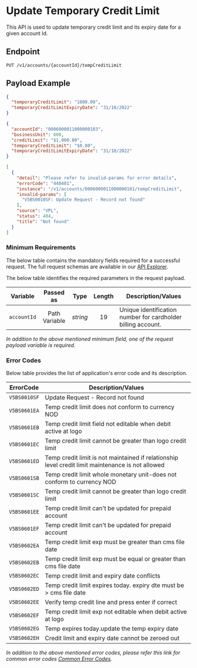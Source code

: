 # Update Temporary Credit Limit

This API is used to update temporary credit limit and its expiry date for a given account Id.

## Endpoint

`PUT /v1/accounts/{accountId}/tempCreditLimit`

## Payload Example

<!--
type: tab
titles: Request, Response, Error
-->

```json
{
  "temporaryCreditLimit": "1000.00",
  "temporaryCreditLimitExpiryDate": "31/10/2022"
}
```

<!--
type: tab
-->

```json
{
  "accountId": "0006000011000000103",
  "businessUnit": 600,
  "creditLimit": "$1,000.00",
  "temporaryCreditLimit": "$0.00",
  "temporaryCreditLimitExpiryDate": "31/10/2022"
}
```

<!--
type: tab
-->

```json
[
  {
    "detail": "Please refer to invalid-params for error details",
    "errorCode": "440401",
    "instance": "/v1/accounts/0006000011000000101/tempCreditLimit",
    "invalid-params": [
      "V5BS0010SF: Update Request - Record not found"
    ],
    "source": "VPL",
    "status": 404,
    "title": "Not found"
  }
]
```

<!-- type: tab-end -->

### Minimum Requirements

The below table contains the mandatory fields required for a successful request. The full request schemas are available in our [API Explorer](../api/?type=put&path=/v1/accounts/{accountId}/tempCreditLimit).

The below table identifies the required parameters in the request payload.

| Variable | Passed as | Type | Length | Description/Values |
| -------- | :-------: | :--: | :------------: | ------------------ |
| `accountId` | Path Variable | *string* | 19 | Unique identification number for cardholder billing account. |

*In addition to the above mentioned minimum field, one of the request payload variable is required.*

### Error Codes

Below table provides the list of application's error code and its description.

| ErrorCode |  Description/Values |
| --------  | ------------------ |
| `V5BS0010SF` | Update Request - Record not found |
| `V5BS0601EA` | Temp credit limit does not conform to currency NOD |
| `V5BS0601EB` | Temp credit limit field not editable when debit active at logo |
| `V5BS0601EC` | Temp credit limit cannot be greater than logo credit limit |
| `V5BS0601ED` | Temp credit limit is not maintained if relationship level credit limit maintenance is not allowed |
| `V5BS0601SB` | Temp credit limit whole monetary unit-does not conform to currency NOD |
| `V5BS0601SC` | Temp credit limit cannot be greater than logo credit limit |
| `V5BS0601EE` | Temp credit limit can't be updated for prepaid account |
| `V5BS0601EF` | Temp credit limit can't be updated for prepaid account |
| `V5BS0602EA` | Temp credit limit exp must be greater than cms file date |
| `V5BS0602EB` | Temp credit limit exp must be equal or greater than cms file date |
| `V5BS0602EC` | Temp credit limit and expiry date conflicts |
| `V5BS0602ED` | Temp credit limit expires today. expiry dte must be > cms file date |
| `V5BS0602EE` | Verify temp credit line and press enter if correct |
| `V5BS0602EF` | Temp credit limit exp not editable when debit active at logo |
| `V5BS0602EG` | Temp expires today.update the temp expiry date |
| `V5BS0602EH` | Credit limit and expiry date cannot be zeroed out |

*In addition to the above mentioned error codes, please refer this link for common error codes [Common Error Codes](?path=docs/Common_Error_Code.md).*
